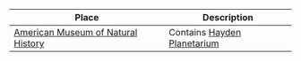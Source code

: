 Place | Description
----- | -----------
[American Museum of Natural History](http://www.amnh.org/) | Contains [Hayden Planetarium](http://www.amnh.org/our-research/hayden-planetarium) |